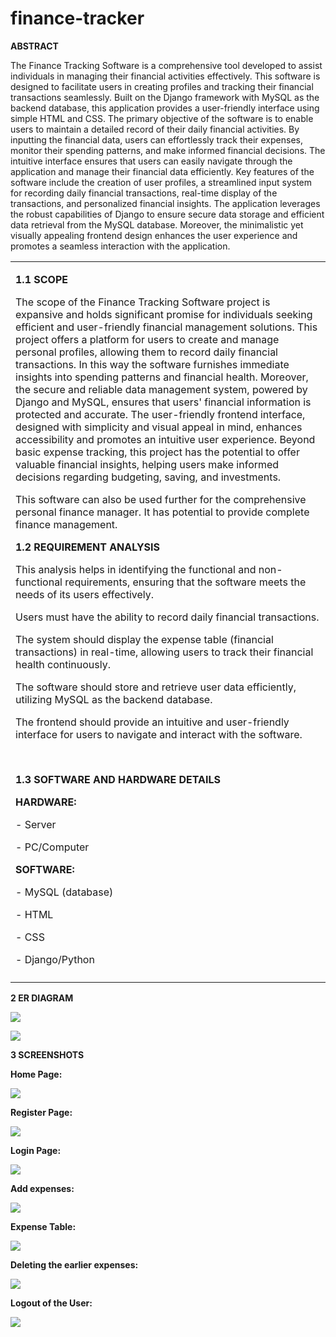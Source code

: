 # finance-tracker


**ABSTRACT**

The Finance Tracking Software is a comprehensive tool developed to assist individuals in managing their financial activities effectively. This software is designed to facilitate users in creating profiles and tracking their financial transactions seamlessly. Built on the Django framework with MySQL as the backend database, this application provides a user-friendly interface using simple HTML and CSS. The primary objective of the software is to enable users to maintain a detailed record of their daily financial activities. By inputting the financial data, users can effortlessly track their expenses, monitor their spending patterns, and make informed financial decisions. The intuitive interface ensures that users can easily navigate through the application and manage their financial data efficiently. Key features of the software include the creation of user profiles, a streamlined input system for recording daily financial transactions, real-time display of the transactions, and personalized financial insights. The application leverages the robust capabilities of Django to ensure secure data storage and efficient data retrieval from the MySQL database. Moreover, the minimalistic yet visually appealing frontend design enhances the user experience and promotes a seamless interaction with the application.


||
| - |
|<p></p><p>**1.1 SCOPE**</p><p></p><p>The scope of the Finance Tracking Software project is expansive and holds significant promise for individuals seeking efficient and user-friendly financial management solutions. This project offers a platform for users to create and manage personal profiles, allowing them to record daily financial transactions. In this way the software furnishes immediate insights into spending patterns and financial health. Moreover, the secure and reliable data management system, powered by Django and MySQL, ensures that users' financial information is protected and accurate. The user-friendly frontend interface, designed with simplicity and visual appeal in mind, enhances accessibility and promotes an intuitive user experience. Beyond basic expense tracking, this project has the potential to offer valuable financial insights, helping users make informed decisions regarding budgeting, saving, and investments.</p><p>This software can also be used further for the comprehensive personal finance manager. It has potential to provide complete finance management.</p><p></p><p></p><p></p><p></p><p></p><p></p><p></p><p></p><p></p><p></p><p></p><p>**1.2 REQUIREMENT ANALYSIS**</p><p></p><p>This analysis helps in identifying the functional and non-functional requirements, ensuring that the software meets the needs of its users effectively.</p><p>Users must have the ability to record daily financial transactions.</p><p>The system should display the expense table (financial transactions) in real-time, allowing users to track their financial health continuously.</p><p>The software should store and retrieve user data efficiently, utilizing MySQL as the backend database.</p><p>The frontend should provide an intuitive and user-friendly interface for users to navigate and interact with the software.</p><p><br></p><p>**1.3 SOFTWARE AND HARDWARE DETAILS**</p><p></p><p></p><p>**HARDWARE:**</p><p></p><p>- Server</p><p>- PC/Computer</p><p></p><p></p><p>**SOFTWARE:**</p><p></p><p>- MySQL (database)</p><p>- HTML</p><p>- CSS</p><p>- Django/Python</p>|
||








**2 ER DIAGRAM**

![](screenshots/ERDiagram.png)


![](screenshots/Tables.png)


**3 SCREENSHOTS**


**Home Page:**

![](screenshots/home_page.jpeg)



**Register Page:**

![](screenshots/register.jpeg)







**Login Page:**

![](screenshots/login.jpeg)



**Add expenses:**

![](screenshots/add.jpeg)




**Expense Table:**

![](screenshots/expenses.jpeg)



**Deleting the earlier expenses:**

![](screenshots/delete.jpeg)






**Logout of the User:**

![](screenshots/logout.jpeg)









